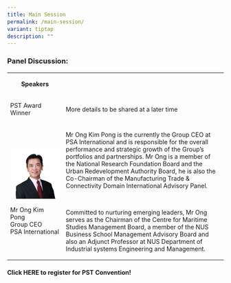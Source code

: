 ```yaml
---
title: Main Session
permalink: /main-session/
variant: tiptap
description: ""
---
```

<h3>Panel Discussion:</h3>
<table style="minWidth: 50px">
<colgroup>
<col>
<col>
</colgroup>
<tbody>
<tr>
<th rowspan="1" colspan="1">
<p>Speakers</p>
</th>
<th rowspan="1" colspan="1">
<p></p>
</th>
</tr>
<tr>
<td rowspan="1" colspan="1">
<p>PST Award Winner</p>
</td>
<td rowspan="1" colspan="1">
<p>More details to be shared at a later time</p>
</td>
</tr>
<tr>
<td rowspan="1" colspan="1">
<p></p>
<div class="isomer-image-wrapper">
<img style="width: 100%" height="auto" width="100%" alt="" src="/images/Speaker_OngKimPong.jpg">
</div>
<p>Mr Ong Kim Pong
<br>Group CEO
<br>PSA International</p>
</td>
<td rowspan="1" colspan="1">
<p>Mr Ong Kim Pong is the currently the Group CEO at PSA International and
is responsible for the overall performance and strategic growth of the
Group’s portfolios and partnerships. Mr Ong is a member of the National
Research Foundation Board and the Urban Redevelopment Authority Board,
he is also the Co-Chairman of the Manufacturing Trade &amp; Connectivity
Domain International Advisory Panel.</p>
<p>&nbsp;</p>
<p>Committed to nurturing emerging leaders, Mr Ong serves as the Chairman
of the Centre for Maritime Studies Management Board, a member of the NUS
Business School Management Advisory Board and also an Adjunct Professor
at NUS Department of Industrial systems Engineering and Management.</p>
</td>
</tr>
</tbody>
</table>
<h4>Click HERE to register for PST Convention!</h4>
<p></p>